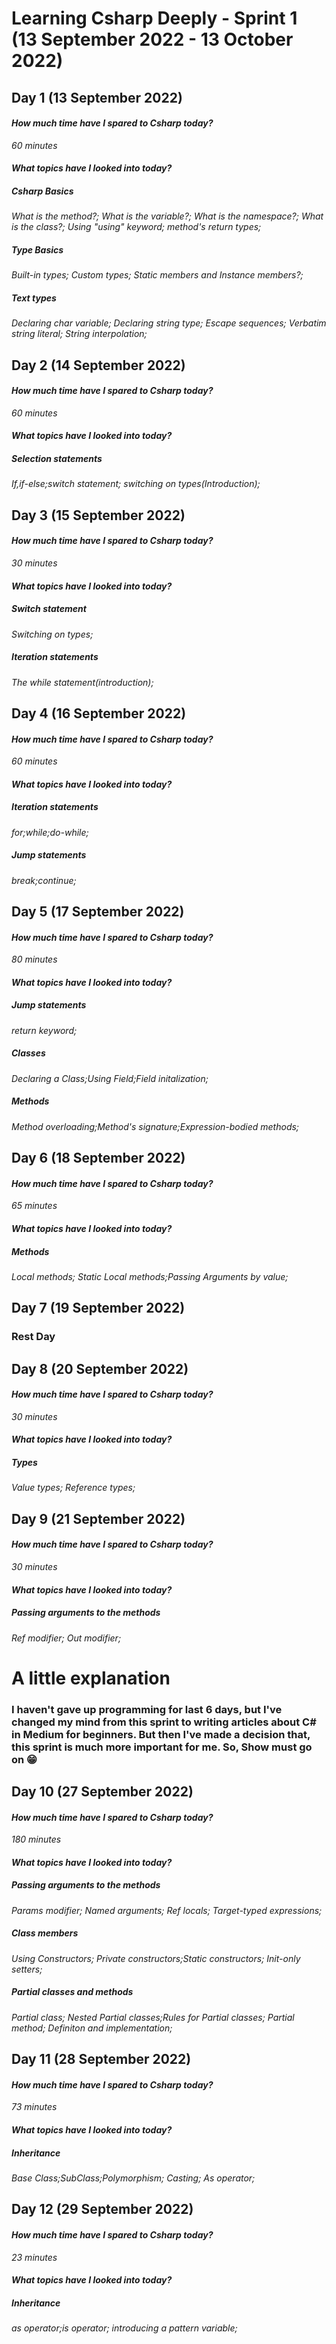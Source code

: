 # Learning Csharp Deeply - Sprint 1 (13 September 2022 - 13 October 2022)
## Day 1 (13 September 2022)
#### _How much time have I spared to Csharp today?_
_60 minutes_
#### _What topics have I looked into today?_ 
##### Csharp Basics 
_What is the method?; What is the variable?; What is the namespace?; What is the class?; Using "using" keyword; method's return types;_
##### Type Basics
_Built-in types; Custom types; Static members and Instance members?;_

##### Text types
_Declaring char variable; Declaring string type; Escape sequences; Verbatim string literal; String interpolation;_

## Day 2 (14 September 2022)
#### _How much time have I spared to Csharp today?_
_60 minutes_
#### _What topics have I looked into today?_
##### Selection statements
_If,if-else;switch statement; switching on types(Introduction);_

## Day 3 (15 September 2022)
#### _How much time have I spared to Csharp today?_
_30 minutes_
#### _What topics have I looked into today?_
##### Switch statement
_Switching on types;_
##### Iteration statements
_The while statement(introduction);_

## Day 4 (16 September 2022)
#### _How much time have I spared to Csharp today?_
_60 minutes_
#### _What topics have I looked into today?_
##### Iteration statements
_for;while;do-while;_
##### Jump statements
_break;continue;_

## Day 5 (17 September 2022)
#### _How much time have I spared to Csharp today?_
_80 minutes_
#### _What topics have I looked into today?_
##### Jump statements
_return keyword;_
##### Classes
_Declaring a Class;Using Field;Field initalization;_
##### Methods
_Method overloading;Method's signature;Expression-bodied methods;_

## Day 6 (18 September 2022)
#### _How much time have I spared to Csharp today?_
_65 minutes_
#### _What topics have I looked into today?_
##### Methods
_Local methods; Static Local methods;Passing Arguments by value;_

## Day 7 (19 September 2022)
### Rest Day


## Day 8 (20 September 2022)
####  _How much time have I spared to Csharp today?_
_30 minutes_
#### _What topics have I looked into today?_
##### Types
_Value types; Reference types;_

## Day 9 (21 September 2022)
####  _How much time have I spared to Csharp today?_
_30 minutes_
#### _What topics have I looked into today?_
##### Passing arguments to the methods
_Ref modifier; Out modifier;_  

# A little explanation
### I haven't gave up programming for last 6 days, but I've changed my mind from this sprint to writing articles about C# in Medium for beginners. But then I've made a decision that, this sprint is much more important for me. So, Show must go on 😁

## Day 10 (27 September 2022)
#### _How much time have I spared to Csharp today?_
_180 minutes_
#### _What topics have I looked into today?_
##### Passing arguments to the methods
_Params modifier; Named arguments; Ref locals; Target-typed expressions;_
##### Class members
_Using Constructors; Private constructors;Static constructors; Init-only setters;_
##### Partial classes and methods
_Partial class; Nested Partial classes;Rules for Partial classes; Partial method; Definiton and implementation;_

## Day 11 (28 September 2022)
#### _How much time have I spared to Csharp today?_
_73 minutes_
#### _What topics have I looked into today?_
##### Inheritance
_Base Class;SubClass;Polymorphism; Casting; As operator;_

## Day 12 (29 September 2022)
#### _How much time have I spared to Csharp today?_
_23 minutes_
#### _What topics have I looked into today?_
##### Inheritance
_as operator;is operator; introducing a pattern variable;_

